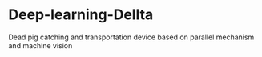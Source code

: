 # Deep-learning-Dellta
Dead pig catching and transportation device based on parallel mechanism and machine vision
